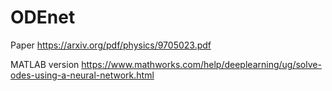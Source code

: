 # ODEnet

Paper https://arxiv.org/pdf/physics/9705023.pdf

MATLAB version https://www.mathworks.com/help/deeplearning/ug/solve-odes-using-a-neural-network.html 